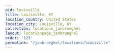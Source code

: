 ```yaml
---
pid: louisville
title: Louisville, KY
location_country: United States
location_city: Louisville, KY
collection: locations_janbrueghel
layout: locationpage_janbrueghel
order: '123'
permalink: "/janbrueghel/locations/louisville"
---
```

